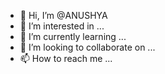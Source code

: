 - 👋 Hi, I’m @ANUSHYA
- 👀 I’m interested in ...
- 🌱 I’m currently learning ...
- 💞️ I’m looking to collaborate on ...
- 📫 How to reach me ...

<!---
AHFDSRWRBHGFFDET/AHFDSRWRBHGFFDET is a ✨ special ✨ repository because its `README.md` (this file) appears on your GitHub profile.
You can click the Preview link to take a look at your changes.
--->
